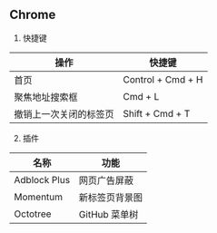 ## Chrome

1. 快捷键

| 操作                   | 快捷键            |
| ---------------------- | ----------------- |
| 首页                   | Control + Cmd + H |
| 聚焦地址搜索框         | Cmd + L           |
| 撤销上一次关闭的标签页 | Shift + Cmd + T   |


2. 插件

| 名称                    | 功能            |
| ---------------------- | ----------------- |
| Adblock Plus           | 网页广告屏蔽       |
| Momentum               | 新标签页背景图     |
| Octotree               | GitHub 菜单树    |v